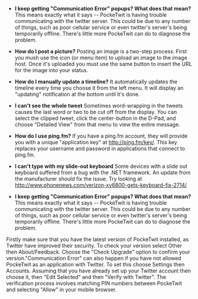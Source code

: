   * **I keep getting "Communication Error" popups? What does that mean?**
This means exactly what it says -- PockeTwit is having trouble communicating with the twitter server.  This could be due to any number of things, such as poor cellular service or even twitter's server's being temporarily offline.  There's little more PockeTwit can do to diagnose the problem.

  * **How do I post a picture?**
Posting an image is a two-step process.  First you mush use the icon (or menu item) to upload an image to the image host.  Once it's uploaded you must use the same button to insert the URL for the image into your status.

  * **How do I manually update a timeline?**
It automatically updates the timeline every time you choose it from the left menu.  It will display an "updating" notification at the bottom until it's done.

  * **I can't see the whole tweet**
Sometimes word-wrapping in the tweets causes the last word or two to be cut off from the display.  You can select the clipped tweet, click the center-button in the D-Pad, and choose "Detailed View" from that menu to view the entire message.

  * **How do I use ping.fm?**
If you have a ping.fm account, they will provide you with a unique "application key" at http://ping.fm/key/.  This key replaces your username and password in applications that connect to ping.fm.

  * **I can't type with my slide-out keyboard**
Some devices with a slide out keyboard suffered from a bug with the .NET framework. An update from the manufacturer should fix the issue.  Try looking at http://www.phonenews.com/verizon-xv6800-gets-keyboard-fix-2714/

  * **I keep getting "Communication Error" popups? What does that mean?**
This means exactly what it says -- PockeTwit is having trouble communicating with the twitter server. This could be due to any number of things, such as poor cellular service or even twitter's server's being temporarily offline. There's little more PockeTwit can do to diagnose the problem.

Firstly make sure that you have the latest version of PockeTwit installed, as Twitter have improved their security. To check your version select Other then About/Feedback. Choose the "Check Upgrade" option to confirm your version."Communication Error" can also happen if you have not allowed PockeTwit as an application with Twitter. To set this choose Settings then Accounts. Assuming that you have already set up your Twitter account then choose it, then "Edit Selected" and then "Verify with Twitter". The verification process involves matching PIN numbers between PockeTwit and selecting "Allow" in your mobile browser.